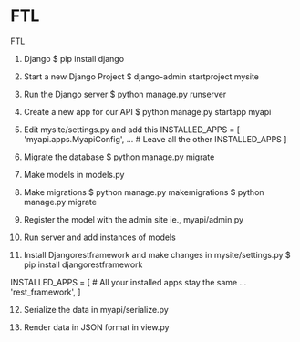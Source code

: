 # FTL
FTL


1.  Django
$ pip install django

2. Start a new Django Project
$ django-admin startproject mysite

3. Run the Django server
$ python manage.py runserver

4. Create a new app for our API
$ python manage.py startapp myapi

5. Edit mysite/settings.py and add this
INSTALLED_APPS = [
    'myapi.apps.MyapiConfig',
    ... # Leave all the other INSTALLED_APPS
]

6. Migrate the database
$ python manage.py migrate

7. Make models in models.py

8. Make migrations
$ python manage.py makemigrations
$ python manage.py migrate

9. Register the model with the admin site ie., myapi/admin.py

10. Run server and add instances of models

11. Install Djangorestframework and make changes in mysite/settings.py
$ pip install djangorestframework

INSTALLED_APPS = [
    # All your installed apps stay the same
    ...
    'rest_framework',
]

12. Serialize the data in myapi/serialize.py

13. Render data in JSON format in view.py
